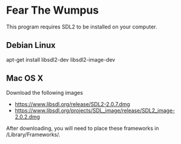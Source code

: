 # Fear The Wumpus

This program requires SDL2 to be installed on your computer.

## Debian Linux

apt-get install libsdl2-dev libsdl2-image-dev

## Mac OS X

Download the following images
* https://www.libsdl.org/release/SDL2-2.0.7.dmg
* https://www.libsdl.org/projects/SDL_image/release/SDL2_image-2.0.2.dmg

After downloading, you will need to place these frameworks in /Library/Frameworks/.
